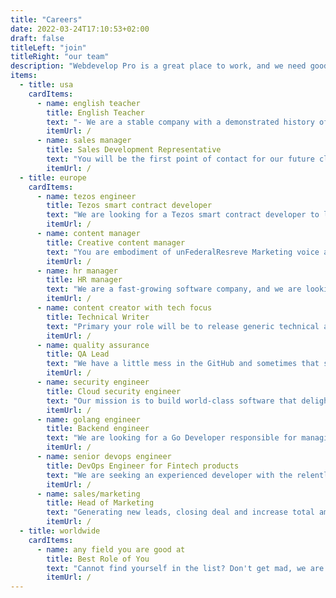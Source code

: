 ```yaml
---
title: "Careers"
date: 2022-03-24T17:10:53+02:00
draft: false
titleLeft: "join"
titleRight: "our team"
description: "Webdevelop Pro is a great place to work, and we need good people to join our team. Everything we do here every day is our unique contribution to the IT world"
items:
  - title: usa
    cardItems:
      - name: english teacher
        title: English Teacher
        text: "- We are a stable company with a demonstrated history of building complex fintech product - Our..."
        itemUrl: /
      - name: sales manager
        title: Sales Development Representative
        text: "You will be the first point of contact for our future clients, starting with the first email or..."
        itemUrl: /
  - title: europe
    cardItems:
      - name: tezos engineer
        title: Tezos smart contract developer
        text: "We are looking for a Tezos smart contract developer to launch reward program based on the Tezos..."
        itemUrl: /
      - name: content manager
        title: Creative content manager
        text: "You are embodiment of unFederalResreve Marketing voice and tone, creating and managing compelling..."
        itemUrl: /
      - name: hr manager
        title: HR manager
        text: "We are a fast-growing software company, and we are looking for a *People's person* with ’an eye..."
        itemUrl: /
      - name: content creator with tech focus
        title: Technical Writer
        text: "Primary your role will be to release generic technical articles for the fintech and blockchain..."
        itemUrl: /
      - name: quality assurance
        title: QA Lead
        text: "We have a little mess in the GitHub and sometimes that slows our deploy process. In additional we..."
        itemUrl: /
      - name: security engineer
        title: Cloud security engineer
        text: "Our mission is to build world-class software that delights our customers. As part of that mission,..."
        itemUrl: /
      - name: golang engineer
        title: Backend engineer
        text: "We are looking for a Go Developer responsible for managing the exchange of data between micr and..."
        itemUrl: /
      - name: senior devops engineer
        title: DevOps Engineer for Fintech products
        text: "We are seeking an experienced developer with the relentless pursuit of crafting a world-class..."
        itemUrl: /
      - name: sales/marketing
        title: Head of Marketing
        text: "Generating new leads, closing deal and increase total amount of customers."
        itemUrl: /
  - title: worldwide
    cardItems:
      - name: any field you are good at
        title: Best Role of You
        text: "Cannot find yourself in the list? Don't get mad, we are always in search for talanted..."
        itemUrl: /
---
```


